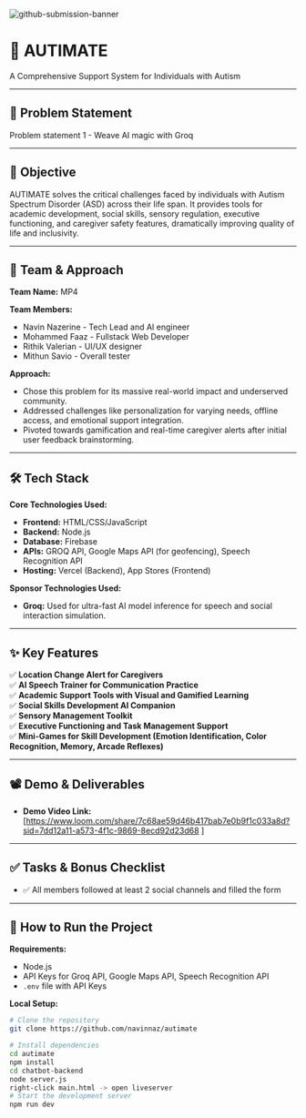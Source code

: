 ![github-submission-banner](https://github.com/user-attachments/assets/a1493b84-e4e2-456e-a791-ce35ee2bcf2f)
# 🚀 AUTIMATE
A Comprehensive Support System for Individuals with Autism

---

## 📌 Problem Statement
Problem statement 1 - Weave AI magic with Groq

---

## 🎯 Objective
AUTIMATE solves the critical challenges faced by individuals with Autism Spectrum Disorder (ASD) across their life span. It provides tools for academic development, social skills, sensory regulation, executive functioning, and caregiver safety features, dramatically improving quality of life and inclusivity.

---

## 🧠 Team & Approach

**Team Name:** MP4

**Team Members:**
- Navin Nazerine - Tech Lead and AI engineer 
- Mohammed Faaz - Fullstack Web Developer
- Rithik Valerian - UI/UX designer
- Mithun Savio - Overall tester

**Approach:**
- Chose this problem for its massive real-world impact and underserved community.
- Addressed challenges like personalization for varying needs, offline access, and emotional support integration.
- Pivoted towards gamification and real-time caregiver alerts after initial user feedback brainstorming.

---

## 🛠️ Tech Stack

**Core Technologies Used:**

- **Frontend:** HTML/CSS/JavaScript
- **Backend:** Node.js
- **Database:** Firebase
- **APIs:** GROQ API, Google Maps API (for geofencing), Speech Recognition API
- **Hosting:** Vercel (Backend), App Stores (Frontend)

**Sponsor Technologies Used:**
- **Groq:** Used for ultra-fast AI model inference for speech and social interaction simulation.
---

## ✨ Key Features

✅ **Location Change Alert for Caregivers**  
✅ **AI Speech Trainer for Communication Practice**  
✅ **Academic Support Tools with Visual and Gamified Learning**  
✅ **Social Skills Development AI Companion**  
✅ **Sensory Management Toolkit**  
✅ **Executive Functioning and Task Management Support**  
✅ **Mini-Games for Skill Development (Emotion Identification, Color Recognition, Memory, Arcade Reflexes)**

---

## 📽️ Demo & Deliverables

- **Demo Video Link:** [https://www.loom.com/share/7c68ae59d46b417bab7e0b9f1c033a8d?sid=7dd12a11-a573-4f1c-9869-8ecd92d23d68 ]

---

## ✅ Tasks & Bonus Checklist

- ✅ All members followed at least 2 social channels and filled the form

---

## 🧪 How to Run the Project

**Requirements:**
- Node.js
- API Keys for Groq API, Google Maps API, Speech Recognition API
- `.env` file with API Keys

**Local Setup:**

```bash
# Clone the repository
git clone https://github.com/navinnaz/autimate

# Install dependencies
cd autimate
npm install
cd chatbot-backend 
node server.js
right-click main.html -> open liveserver
# Start the development server
npm run dev

